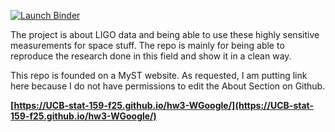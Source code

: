 [![Launch Binder](https://mybinder.org/badge_logo.svg)](https://mybinder.org/v2/gh/UCB-stat-159-f25/hw3-WGoogle/main)

The project is about LIGO data and being able to use these highly sensitive measurements for space stuff. The repo is mainly for being able to reproduce the research done in this field and show it in a clean way. 

This repo is founded on a MyST website. As requested, I am putting link here because I do not have permissions to edit the About Section on Github.

**[https://UCB-stat-159-f25.github.io/hw3-WGoogle/](https://UCB-stat-159-f25.github.io/hw3-WGoogle/)**
